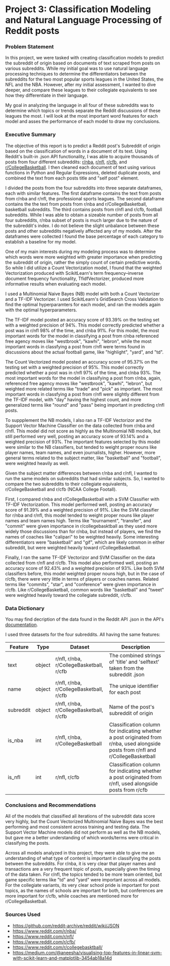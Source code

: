 # Project 3: Classification Modeling and Natural Language Processing of Reddit posts

### Problem Statement

In this project, we were tasked with creating classification models to predict the subreddit of origin based on documents of text scraped from posts on various subreddits. While my initial goal was to use natural language processing techniques to determine the differentiators between the subreddits for the two most popular sports leagues in the United States, the NFL and the NBA. However, after my initial assessment, I wanted to dive deeper, and compare these leagues to their collegiate equivalents to see how they differentiate in their language.

My goal in analyzing the language in all four of these subreddits was to determine which topics or trends separate the Reddit discussions of these leagues the most. I will look at the most important word features for each model and asses the performance of each model to draw my conclusions.

### Executive Summary

The objective of this report is to predict a Reddit post's Subreddit of origin based on the classification of words in a document of its text. Using Reddit's built-in .json API functionality, I was able to acquire thousands of posts from four different subreddits: [r/nba](https://www.reddit.com/r/nba/), [r/nfl](https://www.reddit.com/r/nfl/), [r/cfb](https://www.reddit.com/r/CFB/), and [r/CollegeBasketball](https://www.reddit.com/r/CollegeBasketball/). I then cleaned each document of text using various functions in Python and Regular Expressions, deleted duplicate posts, and combined the text from each posts title and "self post" element.

I divided the posts from the four subreddits into three separate dataframes, each with similar features. The first dataframe contains the text from posts from r/nba and r/nfl, the professional sports leagues. The second dataframe contains the the text from posts from r/nba and r/CollegeBasketball, basketball subreddits. The third contains posts from r/nfl and r/cfb, football subreddits. While I was able to obtain a sizeable number of posts from all four subreddits, r/nba subset of posts is much larger due to the nature of the subreddit's index. I do not believe the slight unbalance between these posts and other subreddits negatively affected any of my models. After the dataframes were collected I found the base percentage of each category to establish a baseline for my model.

One of my main interests during my modeling process was to determine which words were more weighted with greater importance when predicting the subreddit of origin, rather the simply count of certain predictive words. So while I did utilize a Count Vectorization model, I found that the weighted Vectorization produced with ScikitLearn's term frequency–inverse document frequency functionality, TfidfVectorizer, produced more informative results when evaluating each model.

I used a Multinomial Naive Bayes (NB) model with both a Count Vectorizer and a TF-IDF Vectorizer. I used ScikitLearn's GridSearch Cross Validation to find the optimal hyperparamters for each model, and ran the models again with the optimal hyperparameters.

The TF-IDF model posted an accuracy score of 93.39% on the testing set with a weighted precision of 94%. This model correctly predicted whether a post was in r/nfl 98% of the time, and r/nba 91%. For this model, the most important words for the model in classifying a post from r/nba referenced free agency moves like "westbrook", "kawhi", "lebron", while the most important words in classfying a post from r/nfl were terms found in discussions about the actual football game, like "highlight", "yard", and "td".

The Count Vectorized model posted an accuracy score of 95.37% on the testing set with a weighted precision of 95%. This model correctly predicted whether a post was in r/nfl 97% of the time, and r/nba 93%. The most important words for the model in classifying a post from r/nba, again, referenced free agency moves like "westbrook", "kawhi", "lebron", but weighted more related terms like "trade" and "pick" as important. The most important words in classfying a post from r/nfl were slightly different from the TF-IDF model, with "day" having the highest count, and more generalized terms like "round" and "pass" being important in predicting r/nfl posts.

To suppplement the NB models, I also ran a TF-IDF Vectorizor and the Support Vector Machine Classifier on the data collected from r/nba and r/nfl. This model did not score as highly as the Multinomial NB models, but still performed very well, posting an accuracy score of 93.14% and a weighted precision of 93%. The important features selected by this model were similar to the NB classifiers, but tended to weight proper nouns like player names, team names, and even journalists, higher. However, more general terms related to the subject matter, like "basketball" and "football", were weighted heavily as well.

Given the subject matter differences between r/nba and r/nfl, I wanted to run the same models on subreddits that had similar subjects. So, I wanted to compare the two subreddits to their collegiate equivalents, r/CollegeBasketball and r/cfb (NCAA College Footall).

First, I compared r/nba and r/CollegeBasketball with a SVM Classifier with TF-IDF Vectorization. This model performed well, posting an accuracy score of 91.39% and a weighted precision of 91%. Like the SVM classifier for r/nba and r/nfl, this model tended to weight proper nouns like player names and team names high. Terms like "tournament", "transfer", and "commit" were given importance in r/collegebasktball as they used more widely those discussions than for r/nba, but instead of players, we find the names of coaches like "calipari" to be weighted heavily. Some interesting differentiators were "basketball" and "gif", which are likely common in either subreddit, but were weighted heavily toward r/CollegeBasketball.

Finally, I ran the same TF-IDF Vectorizor and SVM Classifier on the data collected from r/nfl and r/cfb. This model also performed well, posting an accuracy score of 92.43% and a weighted precision of 93%. Like both SVM classifiers before, this model weighted proper nouns high, but in the case of r/cfb, there were very little in terms of players or coaches names. Related terms like "commits", "star", and "conference" were given importance in r/cfb.  Like r/CollegeBasketball, common words like "basketball" and "tweet"  were weighted heavily toward the collegiate subreddit, r/cfb.

### Data Dictionary

You may find decription of the data found in the Reddit API .json in the API's [documentation](https://github.com/reddit-archive/reddit/wiki/JSON).

I used three datasets for the four subreddits. All having the same features:

|Feature|Type|Dataset|Description|
|---|---|---|---|
|text|object|r/nfl, r/nba, r/CollegeBasketball, r/cfb| The combined strings of 'title' and 'selftext' taken from the subreddit .json|
|name|object|r/nfl, r/nba, r/CollegeBasketball, r/cfb| The unique identifier for each post|
|subreddit|object|r/nfl, r/nba, r/CollegeBasketball, r/cfb| Name of the post's subreddit of origin|
|is_nba|int|r/nfl, r/nba, r/CollegeBasketball| Classification column for indicating whether a post originated from r/nba, used alongside posts from r/nfl and r/CollegeBasketball|
|is_nfl|int|r/nfl, r/cfb| Classification column for indicating whether a post originated from r/nfl, used alongside posts from r/cfb|


### Conclusions and Recommendations

All of the models that classified all iterations of the subreddit data score very highly, but the Count Vectorized Multinomial Naive Bayes was the best performing and most consistent across training and testing data. The Support Vector Machine models did not perform as well as the NB models, but gave me a better understanding of which words/terms were critical in classifying the posts.

Across all models analyzed in this project, they were able to give me an understanding of what type of content is important in classifying the posts between the subreddits. For r/nba, it is very clear that player names and transactions are a very frequent topic of posts, especially given the timing of the data taken. For r/nfl, the topics tended to be more team oriented, but game specific terms like "td" and "yard" were important across all models. For the collegiate variants, its very clear school pride is important for post topics, as the names of schools are important for both, but conferences are more important for r/cfb, while coaches are mentioned more for r/CollegeBasketball.

### Sources Used
- https://github.com/reddit-archive/reddit/wiki/JSON
- https://www.reddit.com/r/nba/
- https://www.reddit.com/r/nfl/
- https://www.reddit.com/r/cfb/
- https://www.reddit.com/r/collegebasktball/
- https://medium.com/@aneesha/visualising-top-features-in-linear-svm-with-scikit-learn-and-matplotlib-3454ab18a14d
